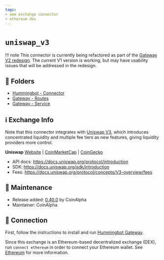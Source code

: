 ```yaml
---
tags:
- amm exchange connector
- ethereum dex
---
```


# `uniswap_v3`

!!! note
    This connector is currently being refactored as part of the [Gateway V2 redesign](/developers/gateway). The current V1 version is working, but may have usability issues that will be addressed in the redesign.

## 📁 Folders

* [Hummingbot - Connector](https://github.com/CoinAlpha/hummingbot/tree/master/hummingbot/connector/connector/uniswap_v3)
* [Gateway - Routes](https://github.com/CoinAlpha/gateway-api/blob/master/src/routes/uniswap_v3.ts)
* [Gateway - Service](https://github.com/CoinAlpha/gateway-api/blob/master/src/services/uniswap_v3.js)


## ℹ️ Exchange Info

Note that this connector integrates with [Uniswap V3](https://docs.uniswap.org/protocol/introduction), which introduces concentrated liquidity and multiple fee tiers as new features, giving liquidity providers more control.

**Uniswap** 
[Website](https://uniswap.org/) | [CoinMarketCap](https://coinmarketcap.com/currencies/terra-luna/) | [CoinGecko](https://www.coingecko.com/en/coins/uniswap)

* API docs: https://docs.uniswap.org/protocol/introduction
* SDK: https://docs.uniswap.org/sdk/introduction
* Fees: https://docs.uniswap.org/protocol/concepts/V3-overview/fees

## 👷 Maintenance

* Release added: [0.40.0](/release-notes/0.40.0/) by CoinAlpha
* Maintainer: CoinAlpha

## 🔑 Connection

First, follow the instructions to install and run [Hummingbot Gateway](/protocols/gateway/).

Since this exchange is an Ethereum-based decentralized exchange (DEX), run `connect ethereum` in order to connect your Ethereum wallet. See [Ethereum](/protocols/ethereum) for more information.

